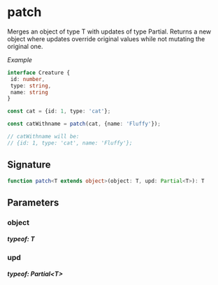 

# patch

Merges an object of type T with updates of type Partial<T>.Returns a new object where updates override original values while not mutating the original one.

*Example*

```TypeScript
interface Creature { id: number, type: string, name: string}const cat = {id: 1, type: 'cat'};const catWithname = patch(cat, {name: 'Fluffy'});// catWithname will be:// {id: 1, type: 'cat', name: 'Fluffy'};
```


## Signature

```TypeScript
function patch<T extends object>(object: T, upd: Partial<T>): T
```
## Parameters

### object
 ##### typeof: T

### upd
 ##### typeof: Partial&#60;T&#62;

